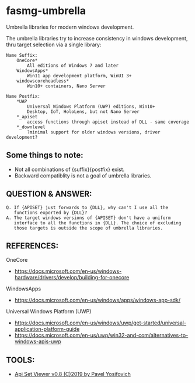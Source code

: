 # fasmg-umbrella
Umbrella libraries for modern windows development.

The umbrella libraries try to increase consistency in windows development, thru target selection via a single library:

	Name Suffix:
		OneCore*
			All editions of Windows 7 and later
		WindowsApps*
			Win11 app development platform, WinUI 3+
		windowscoreheadless*
			Win10+ containers, Nano Server

	Name Postfix:
		*UAP
			Universal Windows Platform (UWP) editions, Win10+
			Desktop, IoT, HoloLens, but not Nano Server
		*_apiset
			access functions through apiset instead of DLL - same coverage
		*_downlevel
			?minimal support for older windows versions, driver development?


Some things to note:
---
- Not all combinations of {suffix}{postfix} exist.
- Backward compatiblity is not a goal of umbrella libraries.



QUESTION & ANSWER:
---
	Q. If {APISET} just forwards to {DLL}, why can't I use all the
	   functions exported by {DLL}?
	A. The target windows versions of {APISET} don't have a uniform
	   interface to all the functions in {DLL}. The choice of excluding
	   those targets is outside the scope of umbrella libraries.


REFERENCES:
---
OneCore
- <https://docs.microsoft.com/en-us/windows-hardware/drivers/develop/building-for-onecore>

WindowsApps
- <https://docs.microsoft.com/en-us/windows/apps/windows-app-sdk/>

Universal Windows Platform (UWP)
- <https://docs.microsoft.com/en-us/windows/uwp/get-started/universal-application-platform-guide>
- <https://docs.microsoft.com/en-us/uwp/win32-and-com/alternatives-to-windows-apis-uwp>

TOOLS:
---
- [Api Set Viewer v0.8 (C)2019 by Pavel Yosifovich](https://github.com/zodiacon/ApiSetView)
